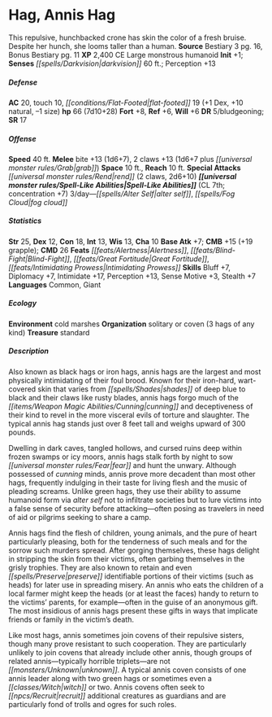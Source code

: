 ﻿---
cssclass: [monsters]
title1: Hag, Annis Hag
desc_short: This repulsive, hunchbacked crone has skin the color of a fresh bruise.
  Despite her hunch, she looms taller than a human.
title2: Annis Hag
CR: 6
sources:
- name: Bestiary 3
  page: 16
  link: http://paizo.com/products/btpy8odu?Pathfinder-Roleplaying-Game-Bestiary-3
- name: Bonus Bestiary
  page: 11
  link: http://paizo.com/pathfinderRPG/v5748btpy88x4
XP: 2400
alignment: CE
size: Large
type: monstrous humanoid
initiative:
  bonus: 1
senses:
  darkvision: 60
AC:
  AC: 20
  touch: 10
  flat_footed: 19
  components:
    dex: 1
    natural: 10
    size: -1
HP:
  HP: 66
  long: 7d10+28
saves:
  fort: 8
  ref: 6
  will: 6
DR:
- amount: 5
  weakness: bludgeoning
SR: 17
speeds:
  base: 40
attacks:
  melee:
  - - text: bite +13 (1d6+7)
      entries:
      - - damage: 1d6+7
      attack: bite
      bonus:
      - 13
    - text: 2 claws +13 (1d6+7 plus grab)
      entries:
      - - damage: 1d6+7
        - effect: grab
      count: 2
      attack: claws
      bonus:
      - 13
  special:
  - rend (2 claws, 2d6+10)
space: 10
reach: 10
spell_like_abilities:
  entries:
  - name: alter self
    source: default
    freq: 3/day
  - name: fog cloud
    source: default
    freq: 3/day
  sources:
  - name: default
    CL: 7
    concentration: 7
ability_scores:
  STR: 25
  DEX: 12
  CON: 18
  INT: 13
  WIS: 13
  CHA: 10
BAB: 7
CMB: 15
CMB_other: +19 grapple
CMD: 26
feats:
- name: Alertness
- name: Blind-Fight
- name: Great Fortitude
- name: Intimidating Prowess
skills:
  Bluff: 7
  Diplomacy: 7
  Intimidate: 17
  Perception: 13
  Sense Motive: 3
  Stealth: 7
languages:
- Common
- Giant
ecology:
  environment: cold marshes
  organization: solitary or coven (3 hags of any kind)
  treasure_type: standard
desc_long: |-
  Also known as black hags or iron hags, annis hags are the largest and most physically intimidating of their foul brood. Known for their iron-hard, wart-covered skin that varies from shades of deep blue to black and their claws like rusty blades, annis hags forgo much of the cunning and deceptiveness of their kind to revel in the more visceral evils of torture and slaughter. The typical annis hag stands just over 8 feet tall and weighs upward of 300 pounds.

  Dwelling in dark caves, tangled hollows, and cursed ruins deep within frozen swamps or icy moors, annis hags stalk forth by night to sow fear and hunt the unwary. Although possessed of cunning minds, annis prove more decadent than most other hags, frequently indulging in their taste for living flesh and the music of pleading screams. Unlike green hags, they use their ability to assume humanoid form via alter self not to infiltrate societies but to lure victims into a false sense of security before attacking-often posing as travelers in need of aid or pilgrims seeking to share a camp.

  Annis hags find the flesh of children, young animals, and the pure of heart particularly pleasing, both for the tenderness of such meals and for the sorrow such murders spread. After gorging themselves, these hags delight in stripping the skin from their victims, often garbing themselves in the grisly trophies. They are also known to retain and even preserve identifiable portions of their victims (such as heads) for later use in spreading misery. An annis who eats the children of a local farmer might keep the heads (or at least the faces) handy to return to the victims' parents, for example-often in the guise of an anonymous gift. The most insidious of annis hags present these gifts in ways that implicate friends or family in the victim's death.

  Like most hags, annis sometimes join covens of their repulsive sisters, though many prove resistant to such cooperation. They are particularly unlikely to join covens that already include other annis, though groups of related annis-typically horrible triplets-are not unknown. A typical annis coven consists of one annis leader along with two green hags or sometimes even a witch or two. Annis covens often seek to recruit additional creatures as guardians and are particularly fond of trolls and ogres for such roles.

---

# Hag, Annis Hag
This repulsive, hunchbacked crone has skin the color of a fresh bruise. Despite her hunch, she looms taller than a human.
**Source** Bestiary 3 pg. 16, Bonus Bestiary pg. 11
**XP** 2,400
CE Large monstrous humanoid
**Init** +1; **Senses** _[[spells/Darkvision|darkvision]]_ 60 ft.; Perception +13

##### Defense

**AC** 20, touch 10, _[[conditions/Flat-Footed|flat-footed]]_ 19 (+1 Dex, +10 natural, –1 size)
**hp** 66 (7d10+28)
**Fort** +8, **Ref** +6, **Will** +6
**DR** 5/bludgeoning; **SR** 17

##### Offense
**Speed** 40 ft.
**Melee** bite +13 (1d6+7), 2 claws +13 (1d6+7 plus _[[universal monster rules/Grab|grab]]_)
**Space** 10 ft., **Reach** 10 ft.
**Special Attacks** _[[universal monster rules/Rend|rend]]_ (2 claws, 2d6+10)
**_[[universal monster rules/Spell-Like Abilities|Spell-Like Abilities]]_** (CL 7th; concentration +7)
3/day—_[[spells/Alter Self|alter self]]_, _[[spells/Fog Cloud|fog cloud]]_

##### Statistics
**Str** 25, **Dex** 12, **Con** 18, **Int** 13, **Wis** 13, **Cha** 10
**Base Atk** +7; **CMB** +15 (+19 grapple); **CMD** 26
**Feats** _[[feats/Alertness|Alertness]]_, _[[feats/Blind-Fight|Blind-Fight]]_, _[[feats/Great Fortitude|Great Fortitude]]_, _[[feats/Intimidating Prowess|Intimidating Prowess]]_
**Skills** Bluff +7, Diplomacy +7, Intimidate +17, Perception +13, Sense Motive +3, Stealth +7
**Languages** Common, Giant

##### Ecology

**Environment** cold marshes
**Organization** solitary or coven (3 hags of any kind)
**Treasure** standard

##### Description

Also known as black hags or iron hags, annis hags are the largest and most physically intimidating of their foul brood. Known for their iron-hard, wart-covered skin that varies from _[[spells/Shades|shades]]_ of deep blue to black and their claws like rusty blades, annis hags forgo much of the _[[items/Weapon Magic Abilities/Cunning|cunning]]_ and deceptiveness of their kind to revel in the more visceral evils of torture and slaughter. The typical annis hag stands just over 8 feet tall and weighs upward of 300 pounds.

Dwelling in dark caves, tangled hollows, and cursed ruins deep within frozen swamps or icy moors, annis hags stalk forth by night to sow _[[universal monster rules/Fear|fear]]_ and hunt the unwary. Although possessed of _cunning_ minds, annis prove more decadent than most other hags, frequently indulging in their taste for living flesh and the music of pleading screams. Unlike green hags, they use their ability to assume humanoid form via _alter self_ not to infiltrate societies but to lure victims into a false sense of security before attacking—often posing as travelers in need of aid or pilgrims seeking to share a camp.

Annis hags find the flesh of children, young animals, and the pure of heart particularly pleasing, both for the tenderness of such meals and for the sorrow such murders spread. After gorging themselves, these hags delight in stripping the skin from their victims, often garbing themselves in the grisly trophies. They are also known to retain and even _[[spells/Preserve|preserve]]_ identifiable portions of their victims (such as heads) for later use in spreading misery. An annis who eats the children of a local farmer might keep the heads (or at least the faces) handy to return to the victims’ parents, for example—often in the guise of an anonymous gift. The most insidious of annis hags present these gifts in ways that implicate friends or family in the victim’s death.

Like most hags, annis sometimes join covens of their repulsive sisters, though many prove resistant to such cooperation. They are particularly unlikely to join covens that already include other annis, though groups of related annis—typically horrible triplets—are not _[[monsters/Unknown|unknown]]_. A typical annis coven consists of one annis leader along with two green hags or sometimes even a _[[classes/Witch|witch]]_ or two. Annis covens often seek to _[[npcs/Recruit|recruit]]_ additional creatures as guardians and are particularly fond of trolls and ogres for such roles.